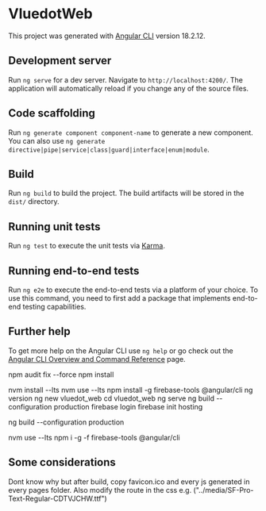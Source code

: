 # VluedotWeb

This project was generated with [Angular CLI](https://github.com/angular/angular-cli) version 18.2.12.

## Development server

Run `ng serve` for a dev server. Navigate to `http://localhost:4200/`. The application will automatically reload if you change any of the source files.

## Code scaffolding

Run `ng generate component component-name` to generate a new component. You can also use `ng generate directive|pipe|service|class|guard|interface|enum|module`.

## Build

Run `ng build` to build the project. The build artifacts will be stored in the `dist/` directory.

## Running unit tests

Run `ng test` to execute the unit tests via [Karma](https://karma-runner.github.io).

## Running end-to-end tests

Run `ng e2e` to execute the end-to-end tests via a platform of your choice. To use this command, you need to first add a package that implements end-to-end testing capabilities.

## Further help

To get more help on the Angular CLI use `ng help` or go check out the [Angular CLI Overview and Command Reference](https://angular.dev/tools/cli) page.



npm audit fix --force
npm install 

nvm install --lts
nvm use --lts
npm install -g firebase-tools @angular/cli
ng version
ng new vluedot_web
cd vluedot_web
ng serve
ng build --configuration production
firebase login
firebase init hosting



ng build --configuration production


nvm use --lts
npm i -g -f firebase-tools @angular/cli


## Some considerations
Dont know why but after build, copy favicon.ico and every js generated in every pages folder. Also modify the route in the css e.g. ("../media/SF-Pro-Text-Regular-CDTVJCHW.ttf") 